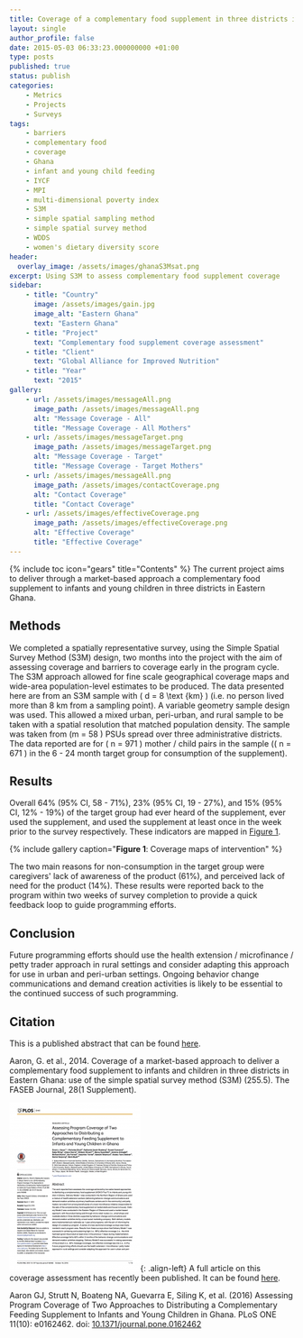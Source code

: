 ```yaml
---
title: Coverage of a complementary food supplement in three districts in Eastern Ghana
layout: single
author_profile: false
date: 2015-05-03 06:33:23.000000000 +01:00
type: posts
published: true
status: publish
categories:
    - Metrics
    - Projects
    - Surveys
tags:
    - barriers
    - complementary food
    - coverage
    - Ghana
    - infant and young child feeding
    - IYCF
    - MPI
    - multi-dimensional poverty index
    - S3M
    - simple spatial sampling method
    - simple spatial survey method
    - WDDS
    - women's dietary diversity score
header:
  overlay_image: /assets/images/ghanaS3Msat.png
excerpt: Using S3M to assess complementary food supplement coverage
sidebar:
    - title: "Country"
      image: /assets/images/gain.jpg
      image_alt: "Eastern Ghana"
      text: "Eastern Ghana"
    - title: "Project"
      text: "Complementary food supplement coverage assessment"
    - title: "Client"
      text: "Global Alliance for Improved Nutrition"
    - title: "Year"
      text: "2015"
gallery:
    - url: /assets/images/messageAll.png
      image_path: /assets/images/messageAll.png
      alt: "Message Coverage - All"
      title: "Message Coverage - All Mothers"
    - url: /assets/images/messageTarget.png
      image_path: /assets/images/messageTarget.png
      alt: "Message Coverage - Target"
      title: "Message Coverage - Target Mothers"
    - url: /assets/images/messageAll.png
      image_path: /assets/images/contactCoverage.png
      alt: "Contact Coverage"
      title: "Contact Coverage"
    - url: /assets/images/effectiveCoverage.png
      image_path: /assets/images/effectiveCoverage.png
      alt: "Effective Coverage"
      title: "Effective Coverage"
---
```

{% include toc icon="gears" title="Contents" %}
The current project aims to deliver through a market-based approach a complementary food supplement to infants and young children in three districts in Eastern Ghana.


## Methods
We completed a spatially representative survey, using the Simple Spatial Survey Method (S3M) design, two months into the project with the aim of assessing coverage and barriers to coverage early in the program cycle. The S3M approach allowed for fine scale geographical coverage maps and wide-area population-level estimates to be produced. The data presented here are from an S3M sample with \( d = 8 \text {km} \)  (i.e. no person lived more than 8 km from a sampling point). A variable geometry sample design was used. This allowed a mixed urban, peri-urban, and rural sample to be taken with a spatial resolution that matched population density. The sample was taken from \(m = 58 \) PSUs spread over three administrative districts. The data reported are for \( n = 971 \) mother / child pairs in the sample (\( n = 671 \) in the 6 - 24 month target group for consumption of the supplement). 


## Results
Overall 64% (95% CI, 58 - 71%), 23% (95% CI, 19 - 27%), and 15% (95% CI, 12% - 19%) of the target group had ever heard of the supplement, ever used the supplement, and used the supplement at least once in the week prior to the survey respectively. These indicators are mapped in [Figure 1](#FIG1).
<br/>

<a name="FIG1"></a>
{% include gallery caption="**Figure 1**: Coverage maps of intervention" %}

The two main reasons for non-consumption in the target group were caregivers' lack of awareness of the product (61%), and perceived lack of need for the product (14%). These results were reported back to the program within two weeks of survey completion to provide a quick feedback loop to guide programming efforts.


## Conclusion
Future programming efforts should use the health extension / microfinance / petty trader approach in rural settings and consider adapting this approach for use in urban and peri-urban settings. Ongoing behavior change communications and demand creation activities is likely to be essential to the continued success of such programming.


## Citation

This is a published abstract that can be found [here](http://www.fasebj.org/content/28/1_Supplement/255.5.abstract?sid=b3bc32c3-eda7-4d82-bd85-14b8e4e3078e).

Aaron, G. et al., 2014. Coverage of a market-based approach to deliver a complementary food supplement to infants and children in three districts in Eastern Ghana: use of the simple spatial survey method (S3M) (255.5). The FASEB Journal, 28(1 Supplement).

![image-left](/assets/images/journal.pone_.0162462-232x300.png){: .align-left}
A full article on this coverage assessment has recently been published. It can be found [here](http://journals.plos.org/plosone/article?id=10.1371/journal.pone.0162462). 

Aaron GJ, Strutt N, Boateng NA, Guevarra E, Siling K, et al. (2016) Assessing Program Coverage of Two Approaches to Distributing a Complementary Feeding Supplement to Infants and Young Children in Ghana. PLoS ONE 11(10): e0162462. doi: [10.1371/journal.pone.0162462](10.1371/journal.pone.0162462) 

<br/>
<br/>
